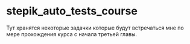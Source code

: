 # stepik_auto_tests_course
Тут хранятся некоторые задачки которые будут встречаться мне по мере прохождения курса с начала третьей главы.